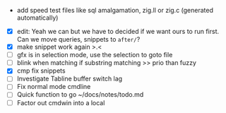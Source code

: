 - add speed test files like sql amalgamation, zig.ll or zig.c (generated automatically)
- [x] edit: Yeah we can but we have to decided if we want ours to run first. Can we move queries, snippets to `after/`?
- [x] make snippet work again >.<
- [ ] gfx is in selection mode, use the selection to goto file
- [ ] blink when matching if substring matching >> prio than fuzzy
- [x] cmp fix snippets
- [ ] Investigate Tabline buffer switch lag
- [ ] Fix normal mode cmdline
- [ ] Quick function to go ~/docs/notes/todo.md
- [ ] Factor out cmdwin into a local
